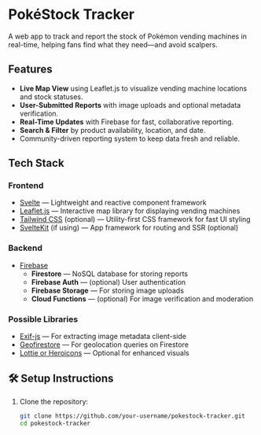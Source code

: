 # PokéStock Tracker 

A web app to track and report the stock of Pokémon vending machines in real-time, helping fans find what they need—and avoid scalpers.

##  Features

-  **Live Map View** using Leaflet.js to visualize vending machine locations and stock statuses.
-  **User-Submitted Reports** with image uploads and optional metadata verification.
-  **Real-Time Updates** with Firebase for fast, collaborative reporting.
-  **Search & Filter** by product availability, location, and date.
-  Community-driven reporting system to keep data fresh and reliable.

##  Tech Stack

### Frontend
- [Svelte](https://svelte.dev/) — Lightweight and reactive component framework
- [Leaflet.js](https://leafletjs.com/) — Interactive map library for displaying vending machines
- [Tailwind CSS](https://tailwindcss.com/) (optional) — Utility-first CSS framework for fast UI styling
- [SvelteKit](https://kit.svelte.dev/) (if using) — App framework for routing and SSR (optional)

### Backend
- [Firebase](https://firebase.google.com/)
  - **Firestore** — NoSQL database for storing reports
  - **Firebase Auth** — (optional) User authentication
  - **Firebase Storage** — For storing image uploads
  - **Cloud Functions** — (optional) For image verification and moderation

### Possible Libraries
- [Exif-js](https://github.com/exif-js/exif-js) — For extracting image metadata client-side
- [Geofirestore](https://github.com/geofirestore/geofirestore) — For geolocation queries on Firestore
- [Lottie or Heroicons](https://heroicons.com/) — Optional for enhanced visuals

## 🛠️ Setup Instructions

1. Clone the repository:
   ```bash
   git clone https://github.com/your-username/pokestock-tracker.git
   cd pokestock-tracker
